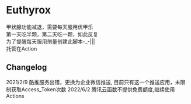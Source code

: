 # Euthyrox
甲状腺功能减退，需要每天服用优甲乐  
第一天吃半颗，第二天吃一颗，如此反复  
为了提醒每天服用剂量创建此脚本-_-|||   
托管在Action

## Changelog
2021/2/9 酷推服务出错，更换为企业微信推送, 目前只有这一个推送应用，未限制获取Access_Token次数
2022/6/2 腾讯云函数不提供免费额度,继续使用Actions
